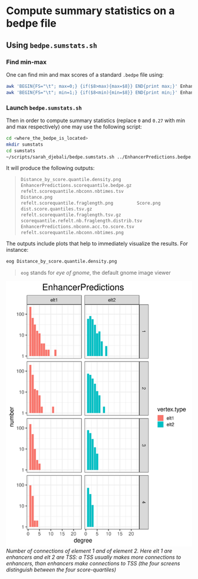 # Compute summary statistics on a bedpe file

## Using `bedpe.sumstats.sh`

### Find min-max

One can find min and max scores of a standard `.bedpe` file using:

```bash
awk 'BEGIN{FS="\t"; max=0;} {if($8>max){max=$8}} END{print max;}' EnhancerPredictions.bedpe
awk 'BEGIN{FS="\t"; min=1;} {if($8<min){min=$8}} END{print min;}' EnhancerPredictions.bedpe
```

### Launch `bedpe.sumstats.sh`

Then in order to compute summary statistics (replace `0` and `0.27` with min and max respectively) one may use the following script:

```bash
cd <where_the_bedpe_is_located>
mkdir sumstats
cd sumstats
~/scripts/sarah_djebali/bedpe.sumstats.sh ../EnhancerPredictions.bedpe.gz "0-0.27" "500-500"
```

It will produce the following outputs:
> ```
> Distance_by_score.quantile.density.png       EnhancerPredictions.scorequantile.bedpe.gz  refelt.scorequantile.nbconn.nbtimes.tsv
> Distance.png                                 refelt.scorequantile.fraglength.png         Score.png
> dist.score.quantiles.tsv.gz                  refelt.scorequantile.fraglength.tsv.gz      scorequantile.refelt.nb.fraglength.distrib.tsv
> EnhancerPredictions.nbconn.acc.to.score.tsv  refelt.scorequantile.nbconn.nbtimes.png
> ```

The outputs include plots that help to immediately visualize the results. For instance:

```bash
eog Distance_by_score.quantile.density.png
```

> `eog` stands for *eye of gnome*, the default gnome image viewer

![Number of connections of element 1 and of element 2. Here elt 1 are enhancers and elt 2 are TSS: a TSS generally makes more connections to enhancers, than enhancers make connections to TSS](refelt.scorequantile.nbconn.nbtimes.png)
*Number of connections of element 1 and of element 2. Here elt 1 are enhancers and elt 2 are TSS: a TSS usually makes more connections to enhancers, than enhancers make connections to TSS (the four screens distinguish between the four score-quartiles)*

